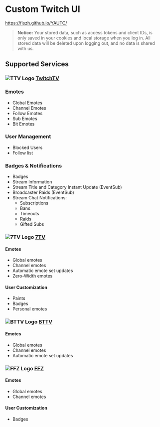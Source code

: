 # Custom Twitch UI

https://fiszh.github.io/YAUTC/

> **Notice:** Your stored data, such as access tokens and client IDs, is only saved in your cookies and local storage when you log in. All stored data will be deleted upon logging out, and no data is shared with us.

## Supported Services

### ![TTV Logo](https://femboy.beauty/JkODO) [TwitchTV](https://www.twitch.tv/)

### Emotes
- Global Emotes
- Channel Emotes
- Follow Emotes
- Sub Emotes
- Bit Emotes

### User Management
- Blocked Users
- Follow list

### Badges & Notifications
- Badges
- Stream Information
- Stream Title and Category Instant Update (EventSub)
- Broadcaster Raids (EventSub)
- Stream Chat Notifications:
  - Subscriptions
  - Bans
  - Timeouts
  - Raids
  - Gifted Subs

### ![7TV Logo](https://7tv.app/favicon.ico) [7TV](https://7tv.app/)

#### Emotes
- Global emotes
- Channel emotes
- Automatic emote set updates
- Zero-Width emotes

#### User Customization
- Paints
- Badges
- Personal emotes

### ![BTTV Logo](https://betterttv.com/favicon.png) [BTTV](https://betterttv.com/)

#### Emotes
- Global emotes
- Channel emotes
- Automatic emote set updates

### ![FFZ Logo](https://www.frankerfacez.com/static/images/favicon-32.png) [FFZ](https://www.frankerfacez.com/)

#### Emotes
- Global emotes
- Channel emotes

#### User Customization
- Badges
